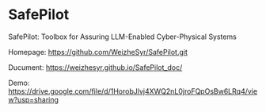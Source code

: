 # SafePilot
SafePilot: Toolbox for Assuring LLM-Enabled Cyber-Physical Systems

Homepage: https://github.com/WeizheSyr/SafePilot.git

Ducument: https://weizhesyr.github.io/SafePilot_doc/

Demo: https://drive.google.com/file/d/1HorobJlvj4XWQ2nL0jroFQpOsBw6LRq4/view?usp=sharing
